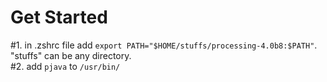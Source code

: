 # Get Started
#1. in .zshrc file add `export PATH="$HOME/stuffs/processing-4.0b8:$PATH"`. "stuffs" can be any directory.  
#2. add `pjava` to `/usr/bin/`

